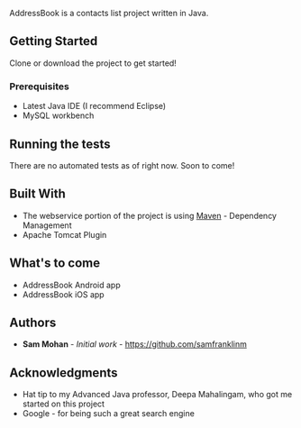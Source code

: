 AddressBook is a contacts list project written in Java.

## Getting Started

Clone or download the project to get started! 

### Prerequisites

- Latest Java IDE (I recommend Eclipse)
- MySQL workbench

## Running the tests

There are no automated tests as of right now.
Soon to come! 

## Built With
- The webservice portion of the project is using 
[Maven](https://maven.apache.org/) - Dependency Management 
- Apache Tomcat Plugin

## What's to come

- AddressBook Android app
- AddressBook iOS app

## Authors

* **Sam Mohan** - *Initial work* - https://github.com/samfranklinm

## Acknowledgments

* Hat tip to my Advanced Java professor, Deepa Mahalingam, who got me started on this project 
* Google - for being such a great search engine
